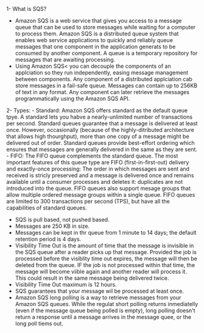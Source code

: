 1- What is SQS?

- Amazon SQS is a web service that gives you access to a message queue that can be used to store messages while waiting for a computer to process them. Amazon SQS is a distributed queue system that enables web service applications to quickly and reliably queue messages that one component in the application generats to be consumed by another component. A queue is a temporary repository for messages that are awaiting processing.
- Using Amazon SQS< you can decouple the components of an applciation so they run independently, easing message management between components. Any component of a distributed applciation cab store messages in a fail-safe queue. Messages can contain up to 256KB of text in any format. Any component can later retrieve the messages programmatically using the Amazon SQS API.

2- Types:
    - Standard: Amazon SQS offers standard as the default queue tpye. A standard lets you habve a nearly-unlimited number of transactions per second. Standard queues guarantee that a message is delivered at least once. However, occasionally (because of the highly-ditributed architecture that allows high thourghput), more than one copy of a message might be delivered out of order. Standard queues provide best-effort ordering which ensures that messages are generally delivered in the same as they are sent.
    - FIFO: The FIFO queue complements the standard queue. The most important features of this queue type are FIFO (first-in-first-out) delivery and exactly-once processing: The order in which messages are sent and received is stricly preserved and a message is delivered once and remains available until a consumer processes and deletes it: duplicates are not introduced into the queue. FIFO queues also support mesage groups that allow multiple ordered message groups within a single queue. FIFO queues are limited to 300 transactions per second (TPS), but have all the capabilities of standard queues.

- SQS is pull based, not pushed based.
- Messages are 250 KB in size.
- Messages can be kept in thr queue from 1 minute to 14 days; the default retention period is 4 days.
- Visibility Time Out is the amount of time that the message is invisible in the SQS queue after a reader picks up that message. Provided the job is processed before the visiblity time out expires, the message will then be deleted from the queue. IF the job is not processed within that time, the message will become viible again and another reader will process it. This could result in the same message being delivered twice.
- Visibility Time Out maximum is 12 hours.
- SQS guarantees that your message wil be processed at least once.
- Amazon SQS long polling is a way to retrieve messages from your Amazon SQS queues. While the regulat short polling returns inmediatelly (even if the message queue being polled is empty), long polling doesn't return a response until a message arrives in the message quee, or the long poll tiems out.


